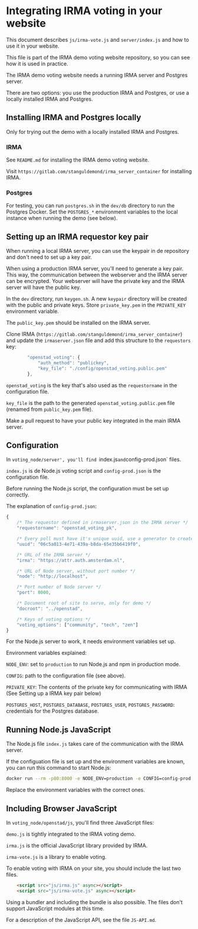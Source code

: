 # Integrating IRMA voting in your website

This document describes `js/irma-vote.js` and `server/index.js` and how to use it in your website.

This file is part of the IRMA demo voting website repository, so you can
see how it is used in practice.

The IRMA demo voting website needs a running IRMA server and Postgres server.

There are two options: you use the production IRMA and Postgres, or use
a locally installed IRMA and Postgres.

## Installing IRMA and Postgres locally

Only for trying out the demo with a locally installed IRMA and Postgres.

### IRMA

See `README.md` for installing the IRMA demo voting website.

Visit `https://gitlab.com/stanguldemond/irma_server_container` for
installing IRMA.

### Postgres

For testing, you can run `postgres.sh` in the `dev/db` directory to run the Postgres Docker.
Set the `POSTGRES_*` environment variables to the local instance when running the demo (see below).

## Setting up an IRMA requestor key pair

When running a local IRMA server, you can use the keypair in de repository and don't need to set up a key pair.

When using a production IRMA server, you'll need to generate a key pair.
This way, the communication between the webserver and the IRMA server can be encrypted.
Your webserver will have the private key and the IRMA server will have the public key. 

In the `dev` directory, run `keygen.sh`. A new `keypair` directory will be created with the public
and private keys. Store `private_key.pem` in the `PRIVATE_KEY` environment variable.

The `public_key.pem` should be installed on the IRMA server.

Clone IRMA (`https://gitlab.com/stanguldemond/irma_server_container`) and update the
`irmaserver.json` file and add this structure to the `requestors` key:

```javascript
        "openstad_voting": {
            "auth_method": "publickey",
            "key_file": "./config/openstad_voting.public.pem"
        },
```

`openstad_voting` is the key that's also used as the `requestorname` in the configuration file.

`key_file` is the path to the generated `openstad_voting.public.pem` file (renamed from `public_key.pem` file).

Make a pull request to have your public key integrated in the main IRMA server.

## Configuration

In `voting_node/server', you'll find `index.js` and `config-prod.json` files.

`index.js` is de Node.js voting script and  `config-prod.json` is the configuration file.

Before running the Node.js script, the configuration must be set up correctly.

The explanation of `config-prod.json`:

```javascript
{
    /* The requestor defined in irmaserver.json in the IRMA server */
    "requestorname": "openstad_voting_pk",

    /* Every poll must have it's unique uuid, use a generator to create one */
    "uuid": "06c5a013-4e71-439a-b8da-65e35b6419f0",

    /* URL of the IRMA server */
    "irma": "https://attr.auth.amsterdam.nl",

    /* URL of Node server, without port number */
    "node": "http://localhost",

    /* Port number of Node server */
    "port": 8000,

    /* Document root of site to serve, only for demo */
    "docroot": "../openstad",

    /* Keys of voting options */
    "voting_options": ["community", "tech", "zen"]
}
```

For the Node.js server to work, it needs environment variables set up.

Environment variables explained:

`NODE_ENV`: set to `production` to run Node.js and npm in production mode.

`CONFIG`: path to the configuration file (see above).

`PRIVATE_KEY`: The contents of the private key for communicating with IRMA
(See Setting up a IRMA key pair below)

`POSTGRES_HOST`, `POSTGRES_DATABASE`, `POSTGRES_USER`, `POSTGRES_PASSWORD`:
credentials for the Postgres database.

## Running Node.js JavaScript

The Node.js file `index.js` takes care of the communication with the IRMA server.

If the configuation file is set up and the environment variables are known, you can run this command to start Node.js:

```bash
docker run --rm -p80:8000 -e NODE_ENV=production -e CONFIG=config-prod.json -e PRIVATE_KEY="$(cat ../dev/private_key.pem)" -e POSTGRES_HOST=localhost -e POSTGRES_DATABASE=postgres -e POSTGRES_USER=postgres -e POSTGRES_PASSWORD=hj21kjy --name voting_container voting_node
```

Replace the environment variables with the correct ones.

## Including Browser JavaScript

In `voting_node/openstad/js`, you'll find three JavaScript files:

`demo.js` is tightly integrated to the IRMA voting demo.

`irma.js`  is the official JavaScript library provided by IRMA.

`irma-vote.js` is a library to enable voting.

To enable voting with IRMA on your site, you should include the last two files.

```html
    <script src="js/irma.js" async></script>
    <script src="js/irma-vote.js" async></script>
```

Using a bundler and including the bundle is also possible.
The files don't support JavaScript modules at this time.

For a description of the JavaScript API, see the file `JS-API.md`.
